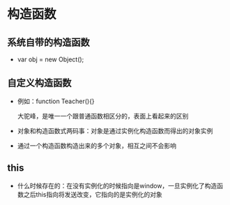 # 构造函数

## 系统自带的构造函数

- var obj = new Object();

## 自定义构造函数

- 例如：function Teacher(){}

  大驼峰，是唯一一个跟普通函数相区分的，表面上看起来的区别

- 对象和构造函数式两码事：对象是通过实例化构造函数而得出的对象实例

- 通过一个构造函数构造出来的多个对象，相互之间不会影响

## this

- 什么时候存在的：在没有实例化的时候指向是window，一旦实例化了构造函数之后this指向将发送改变，它指向的是实例化的对象
